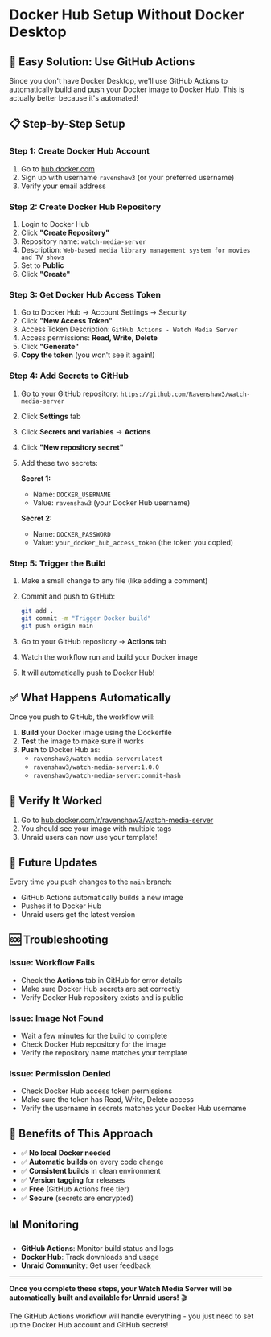 # Docker Hub Setup Without Docker Desktop

## 🚀 **Easy Solution: Use GitHub Actions**

Since you don't have Docker Desktop, we'll use GitHub Actions to automatically build and push your Docker image to Docker Hub. This is actually better because it's automated!

## 📋 **Step-by-Step Setup**

### **Step 1: Create Docker Hub Account**

1. Go to [hub.docker.com](https://hub.docker.com)
2. Sign up with username `ravenshaw3` (or your preferred username)
3. Verify your email address

### **Step 2: Create Docker Hub Repository**

1. Login to Docker Hub
2. Click **"Create Repository"**
3. Repository name: `watch-media-server`
4. Description: `Web-based media library management system for movies and TV shows`
5. Set to **Public**
6. Click **"Create"**

### **Step 3: Get Docker Hub Access Token**

1. Go to Docker Hub → Account Settings → Security
2. Click **"New Access Token"**
3. Access Token Description: `GitHub Actions - Watch Media Server`
4. Access permissions: **Read, Write, Delete**
5. Click **"Generate"**
6. **Copy the token** (you won't see it again!)

### **Step 4: Add Secrets to GitHub**

1. Go to your GitHub repository: `https://github.com/Ravenshaw3/watch-media-server`
2. Click **Settings** tab
3. Click **Secrets and variables** → **Actions**
4. Click **"New repository secret"**
5. Add these two secrets:

   **Secret 1:**
   - Name: `DOCKER_USERNAME`
   - Value: `ravenshaw3` (your Docker Hub username)

   **Secret 2:**
   - Name: `DOCKER_PASSWORD`
   - Value: `your_docker_hub_access_token` (the token you copied)

### **Step 5: Trigger the Build**

1. Make a small change to any file (like adding a comment)
2. Commit and push to GitHub:
   ```bash
   git add .
   git commit -m "Trigger Docker build"
   git push origin main
   ```

3. Go to your GitHub repository → **Actions** tab
4. Watch the workflow run and build your Docker image
5. It will automatically push to Docker Hub!

## ✅ **What Happens Automatically**

Once you push to GitHub, the workflow will:

1. **Build** your Docker image using the Dockerfile
2. **Test** the image to make sure it works
3. **Push** to Docker Hub as:
   - `ravenshaw3/watch-media-server:latest`
   - `ravenshaw3/watch-media-server:1.0.0`
   - `ravenshaw3/watch-media-server:commit-hash`

## 🎯 **Verify It Worked**

1. Go to [hub.docker.com/r/ravenshaw3/watch-media-server](https://hub.docker.com/r/ravenshaw3/watch-media-server)
2. You should see your image with multiple tags
3. Unraid users can now use your template!

## 🔄 **Future Updates**

Every time you push changes to the `main` branch:
- GitHub Actions automatically builds a new image
- Pushes it to Docker Hub
- Unraid users get the latest version

## 🆘 **Troubleshooting**

### **Issue: Workflow Fails**
- Check the **Actions** tab in GitHub for error details
- Make sure Docker Hub secrets are set correctly
- Verify Docker Hub repository exists and is public

### **Issue: Image Not Found**
- Wait a few minutes for the build to complete
- Check Docker Hub repository for the image
- Verify the repository name matches your template

### **Issue: Permission Denied**
- Check Docker Hub access token permissions
- Make sure the token has Read, Write, Delete access
- Verify the username in secrets matches your Docker Hub username

## 🎉 **Benefits of This Approach**

- ✅ **No local Docker needed**
- ✅ **Automatic builds** on every code change
- ✅ **Consistent builds** in clean environment
- ✅ **Version tagging** for releases
- ✅ **Free** (GitHub Actions free tier)
- ✅ **Secure** (secrets are encrypted)

## 📊 **Monitoring**

- **GitHub Actions**: Monitor build status and logs
- **Docker Hub**: Track downloads and usage
- **Unraid Community**: Get user feedback

---

**Once you complete these steps, your Watch Media Server will be automatically built and available for Unraid users!** 🎬

The GitHub Actions workflow will handle everything - you just need to set up the Docker Hub account and GitHub secrets!
